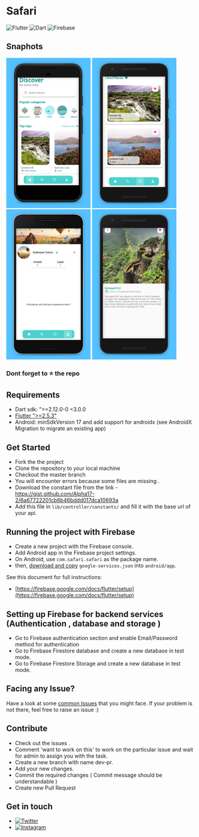 # Safari
![Flutter](https://img.shields.io/badge/Flutter-%2302569B.svg?style=for-the-badge&logo=Flutter&logoColor=white) ![Dart](https://img.shields.io/badge/dart-%230175C2.svg?style=for-the-badge&logo=dart&logoColor=white) ![Firebase](https://img.shields.io/badge/firebase-%23039BE5.svg?style=for-the-badge&logo=firebase)

## Snaphots                                              
<img src = "snaps/1.jpg" height = "400em" />  <img src = "snaps/2.jpg" height = "400em" />  <img src = "snaps/3.jpg" height = "400em" />  <img src = "snaps/4.jpg" height = "400em" /> 

### Dont forget to :star: the repo

## Requirements

* Dart sdk: ">=2.12.0-0 <3.0.0
* [Flutter ">=2.5.3"](https://flutter.dev/docs/get-started/install)
* Android: minSdkVersion 17 and add support for androidx (see AndroidX Migration to migrate an existing app)

## Get Started

* Fork the the project
* Clone the repository to your local machine 
* Checkout the master branch
* You will encounter errors because some files are missing .
* Download the constant file from the link - https://gist.github.com/Alpha17-2/6a67722201cb6b46bddd017dca10693a  
* Add this file in `lib/controller/constants/` and fill it with the base url of your api.

## Running the project with Firebase

- Create a new project with the Firebase console.
- Add Android app in the Firebase project settings.
- On Android, use `com.safari.safari` as the package name.
- then, [download and copy](https://firebase.google.com/docs/flutter/setup#configure_an_android_app) `google-services.json` into `android/app`.


See this document for full instructions:
- [https://firebase.google.com/docs/flutter/setup](https://firebase.google.com/docs/flutter/setup) 

## Setting up Firebase for backend services (Authentication , database and storage )

- Go to Firebase authentication section and enable Email/Password method for authentication
- Go to Firebase Firestore database and create a new database in test mode.
- Go to Firebase Firestore Storage and create a new database in test mode.

## Facing any Issue?

Have a look at some [common Issues](https://github.com/Alpha17-2/safari/issues) that you might face. If your problem is not there, feel free to raise an issue :)


## Contribute

- Check out the issues .
- Comment 'want to work on this' to work on the particular issue and wait for admin to assign you with the task.
- Create a new branch with name dev-pr.
- Add your new changes.
- Commit the required changes ( Commit message should be understandable ) 
- Create new Pull Request

## Get in touch

- [![Twitter](https://img.shields.io/badge/<handle>-%231DA1F2.svg?style=for-the-badge&logo=Twitter&logoColor=white)](https://twitter.com/subhojeet_sahoo)
- [![Instagram](https://img.shields.io/badge/<handle>-%23E4405F.svg?style=for-the-badge&logo=Instagram&logoColor=white)](https://www.instagram.com/alpha__77__/)
